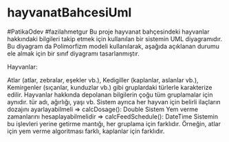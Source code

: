 # hayvanatBahcesiUml
#PatikaOdev
#fazilahmetgur
Bu proje  hayvanat bahçesindeki hayvanlar hakkındaki bilgileri takip etmek için kullanılan bir sistemin UML diyagramıdır. Bu diyagram da Polimorfizm modeli kullanılarak, aşağıda açıklanan durumu ele almak için bir sınıf diyagramı tasarlanmıştır.

Hayvanlar:

Atlar (atlar, zebralar, eşekler vb.),
Kedigiller (kaplanlar, aslanlar vb.),
Kemirgenler (sıçanlar, kunduzlar vb.) gibi gruplardaki türlerle karakterize edilir.
Hayvanlar hakkında depolanan bilgilerin çoğu tüm gruplamalar için aynıdır.
tür adı, ağırlığı, yaşı vb.
Sistem ayrıca her hayvan için belirli ilaçların dozajını ayarlayabilmeli => calcDosage(): Double
Sistem Yem verme zamanlarını hesaplayabilmelidir => calcFeedSchedule(): DateTime
Sistemin bu işlevleri yerine getirme mantığı, her gruplama için farklıdır. Örneğin, atlar için yem verme algoritması farklı, kaplanlar için farklıdır.
